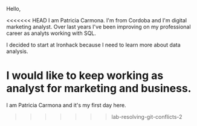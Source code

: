 Hello,

<<<<<<< HEAD
I am Patricia Carmona. I'm from Cordoba and I'm digital marketing analyst. Over last years I've been improving on my professional career as analyts working with SQL.

I decided to start at Ironhack because I need to learn more about data analysis. 

I would like to keep working as analyst for marketing and business.
=======
I am Patricia Carmona and it's my first day here.
>>>>>>> lab-resolving-git-conflicts-2
